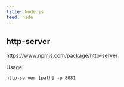 ```yaml
---
title: Node.js
feed: hide
---
```


## http-server
<https://www.npmjs.com/package/http-server>

Usage:
```
http-server [path] -p 8081
```
